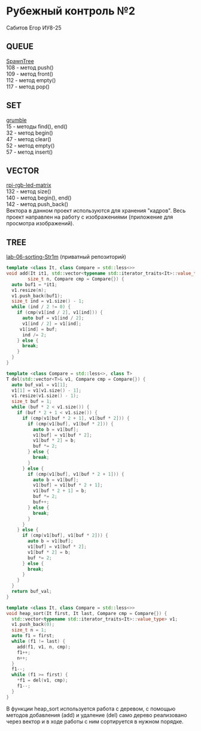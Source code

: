 # Рубежный контроль №2
Сабитов Егор ИУ8-25

## QUEUE  
[SpawnTree](https://github.com/SpawnTree/Algorithms-Unlocked/blob/932618003a3431863905eb78cd42b5fd09a01c52/Source%20Files/Data%20Structures/FastGraphStructure.cpp "Ссылка на код")  
108 - метод push()   
109 - метод front()    
112 - метод empty()   
117 - метод pop()   
## SET  
[grumble](https://github.com/rogerclark/grumble/blob/ef5e7210a73d84655e979f1eb8a9461503e8d2bf/source/grumble/common/boost/boost/graph/detail/set_adaptor.hpp#L15 "Ссылка на код")  
15 - методы find(), end()  
32 - метод begin()  
47 - метод clear()  
52 - метод empty()  
57 - метод insert()  
## VECTOR
[rpi-rgb-led-matrix](https://github.com/hzeller/rpi-rgb-led-matrix/blob/ef550e49b91a36fae616ba8879e467e04da9552f/utils/led-image-viewer.cc "Ссылка на код")  
132 - метод size()  
140 - метод begin(), end()  
142 - метод push_back()  
Вектора в данном проект используются для хранения "кадров". Весь проект направлен на работу с изображениями (приложение для просмотра изображений).
## TREE  
[lab-06-sorting-Str1m](https://github.com/bmstu-iu8-25-cpp-2019/lab-06-sorting-Str1m/blob/lab/include/sorting.hpp "Ссылка на код") (приватный репозиторий)
```cpp
template <class It, class Compare = std::less<>>
void add(It it1, std::vector<typename std::iterator_traits<It>::value_type>& v1,
        size_t n, Compare cmp = Compare{}) {
  auto buf1 = *it1;
  v1.resize(n);
  v1.push_back(buf1);
  size_t ind = v1.size() - 1;
  while (ind / 2 != 0) {
    if (cmp(v1[ind / 2], v1[ind])) {
      auto buf = v1[ind / 2];
      v1[ind / 2] = v1[ind];
     v1[ind] = buf;
      ind /= 2;
    } else {
      break;
    }
  }
}

template <class Compare = std::less<>, class T>
T del(std::vector<T>& v1, Compare cmp = Compare{}) {
  auto buf_val = v1[1];
  v1[1] = v1[v1.size() - 1];
  v1.resize(v1.size() - 1);
  size_t buf = 1;
  while (buf * 2 < v1.size()) {
    if (buf * 2 + 1 < v1.size()) {
      if (cmp(v1[buf * 2 + 1], v1[buf * 2])) {
        if (cmp(v1[buf], v1[buf * 2])) {
          auto b = v1[buf];
          v1[buf] = v1[buf * 2];
          v1[buf * 2] = b;
          buf *= 2;
        } else {
          break;
        }
      } else {
        if (cmp(v1[buf], v1[buf * 2 + 1])) {
          auto b = v1[buf];
          v1[buf] = v1[buf * 2 + 1];
          v1[buf * 2 + 1] = b;
          buf *= 2;
          buf++;
        } else {
          break;
        }
      }
    } else {
      if (cmp(v1[buf], v1[buf * 2])) {
        auto b = v1[buf];
        v1[buf] = v1[buf * 2];
        v1[buf * 2] = b;
        buf *= 2;
      } else {
        break;
      }
    }
  }
  return buf_val;
}

template <class It, class Compare = std::less<>>
void heap_sort(It first, It last, Compare cmp = Compare{}) {
  std::vector<typename std::iterator_traits<It>::value_type> v1;
  v1.push_back(0);
  size_t n = 1;
  auto f1 = first;
  while (f1 != last) {
    add(f1, v1, n, cmp);
    f1++;
    n++;
  }
  f1--;
  while (f1 >= first) {
    *f1 = del(v1, cmp);
    f1--;
  }
}
```
В функции heap_sort используется работа с деревом, с помощью методов добавления (add) и удаление (del) само дерево реализовано через вектор и в ходе работы с ним сортируется в нужном порядке. 
